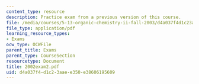 ```yaml
---
content_type: resource
description: Practice exam from a previous version of this course.
file: /media/courses/5-13-organic-chemistry-ii-fall-2003/d4a037f4d1c23aaee350e38606195609_2002exam2.pdf
file_type: application/pdf
learning_resource_types:
- Exams
ocw_type: OCWFile
parent_title: Exams
parent_type: CourseSection
resourcetype: Document
title: 2002exam2.pdf
uid: d4a037f4-d1c2-3aae-e350-e38606195609
---
```

